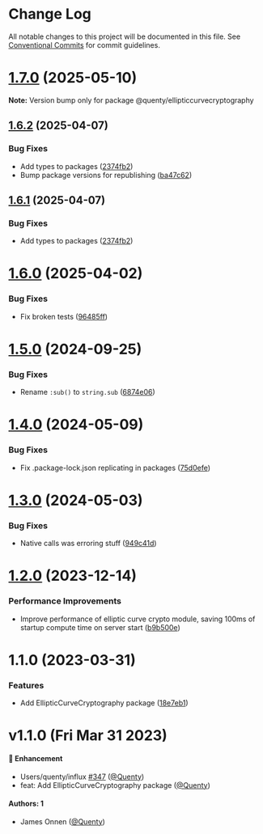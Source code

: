 # Change Log

All notable changes to this project will be documented in this file.
See [Conventional Commits](https://conventionalcommits.org) for commit guidelines.

# [1.7.0](https://github.com/Quenty/NevermoreEngine/compare/@quenty/ellipticcurvecryptography@1.6.2...@quenty/ellipticcurvecryptography@1.7.0) (2025-05-10)

**Note:** Version bump only for package @quenty/ellipticcurvecryptography





## [1.6.2](https://github.com/Quenty/NevermoreEngine/compare/@quenty/ellipticcurvecryptography@1.6.0...@quenty/ellipticcurvecryptography@1.6.2) (2025-04-07)


### Bug Fixes

* Add types to packages ([2374fb2](https://github.com/Quenty/NevermoreEngine/commit/2374fb2b043cfbe0e9b507b3316eec46a4e353a0))
* Bump package versions for republishing ([ba47c62](https://github.com/Quenty/NevermoreEngine/commit/ba47c62e32170bf74377b0c658c60b84306dc294))





## [1.6.1](https://github.com/Quenty/NevermoreEngine/compare/@quenty/ellipticcurvecryptography@1.6.0...@quenty/ellipticcurvecryptography@1.6.1) (2025-04-07)


### Bug Fixes

* Add types to packages ([2374fb2](https://github.com/Quenty/NevermoreEngine/commit/2374fb2b043cfbe0e9b507b3316eec46a4e353a0))





# [1.6.0](https://github.com/Quenty/NevermoreEngine/compare/@quenty/ellipticcurvecryptography@1.5.0...@quenty/ellipticcurvecryptography@1.6.0) (2025-04-02)


### Bug Fixes

* Fix broken tests ([96485ff](https://github.com/Quenty/NevermoreEngine/commit/96485ff69dbba007d13ea4b5fe82f67244fda14c))





# [1.5.0](https://github.com/Quenty/NevermoreEngine/compare/@quenty/ellipticcurvecryptography@1.4.0...@quenty/ellipticcurvecryptography@1.5.0) (2024-09-25)


### Bug Fixes

* Rename `:sub()` to `string.sub` ([6874e06](https://github.com/Quenty/NevermoreEngine/commit/6874e06e456d7094a2d7f25a3a7b24a40d77fe3c))





# [1.4.0](https://github.com/Quenty/NevermoreEngine/compare/@quenty/ellipticcurvecryptography@1.3.0...@quenty/ellipticcurvecryptography@1.4.0) (2024-05-09)


### Bug Fixes

* Fix .package-lock.json replicating in packages ([75d0efe](https://github.com/Quenty/NevermoreEngine/commit/75d0efeef239f221d93352af71a5b3e930ec23c5))





# [1.3.0](https://github.com/Quenty/NevermoreEngine/compare/@quenty/ellipticcurvecryptography@1.2.0...@quenty/ellipticcurvecryptography@1.3.0) (2024-05-03)


### Bug Fixes

* Native calls was erroring stuff ([949c41d](https://github.com/Quenty/NevermoreEngine/commit/949c41de617e38c33da8d7d4351cc9fa34ae529d))





# [1.2.0](https://github.com/Quenty/NevermoreEngine/compare/@quenty/ellipticcurvecryptography@1.1.0...@quenty/ellipticcurvecryptography@1.2.0) (2023-12-14)


### Performance Improvements

* Improve performance of elliptic curve crypto module, saving 100ms of startup compute time on server start ([b9b500e](https://github.com/Quenty/NevermoreEngine/commit/b9b500e33b0b297c0510b28ce272c553d19408e6))





# 1.1.0 (2023-03-31)


### Features

* Add EllipticCurveCryptography package ([18e7eb1](https://github.com/Quenty/NevermoreEngine/commit/18e7eb1b0d6cb833c783401f743b4f6258bcc2fc))





# v1.1.0 (Fri Mar 31 2023)

#### 🚀 Enhancement

- Users/quenty/influx [#347](https://github.com/Quenty/NevermoreEngine/pull/347) ([@Quenty](https://github.com/Quenty))
- feat: Add EllipticCurveCryptography package ([@Quenty](https://github.com/Quenty))

#### Authors: 1

- James Onnen ([@Quenty](https://github.com/Quenty))
